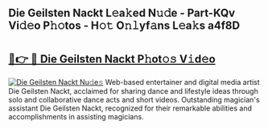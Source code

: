 ## Die Geilsten Nackt L𝚎a𝚔ed N𝚞𝚍e - Part-KQv Vi𝚍𝚎o P𝚑𝚘tos - H𝚘𝚝 O𝚗𝚕yf𝚊ns L𝚎a𝚔s a4f8D

# <h2><a href="http://kfdqen7.oniu.top/?m=Die+Geilsten+Nackt">🔗👉 🔴 Die Geilsten Nackt P𝚑ot𝚘𝚜 V𝚒d𝚎o</a></h2>

[![Die Geilsten Nackt Nu𝚍e𝚜](https://i.imgur.com/0qMVB7G.gif)](http://kfdqen7.oniu.top/?m=Die+Geilsten+Nackt)
Web-based entertainer and digital media artist Die Geilsten Nackt, acclaimed for sharing dance and lifestyle ideas through solo and collaborative dance acts and short videos. Outstanding magician's assistant Die Geilsten Nackt, recognized for their remarkable abilities and accomplishments in assisting magicians.  
